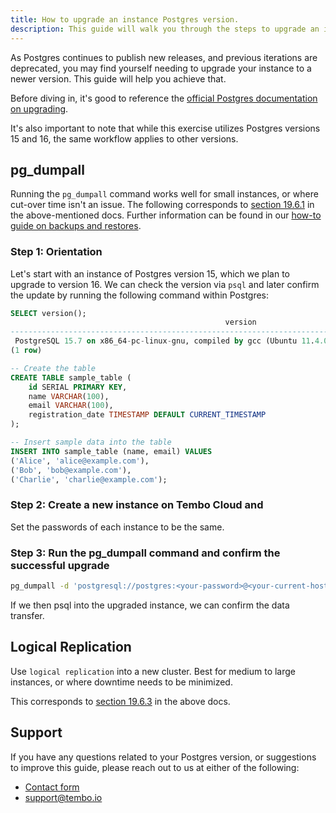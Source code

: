 ```yaml
---
title: How to upgrade an instance Postgres version.
description: This guide will walk you through the steps to upgrade an instance of Postgres to a newer version.
---
```


As Postgres continues to publish new releases, and previous iterations are deprecated, you may find yourself needing to upgrade your instance to a newer version. This guide will help you achieve that.

Before diving in, it's good to reference the [official Postgres documentation on upgrading](https://www.postgresql.org/docs/current/upgrading.html).

It's also important to note that while this exercise utilizes Postgres versions 15 and 16, the same workflow applies to other versions.

## pg_dumpall

Running the `pg_dumpall` command works well for small instances, or where cut-over time isn't an issue. The following corresponds to [section 19.6.1](https://www.postgresql.org/docs/current/upgrading.html#UPGRADING-VIA-PGDUMPALL) in the above-mentioned docs. Further information can be found in our [how-to guide on backups and restores](https://tembo.io/docs/getting-started/postgres_guides/how-to-backup-and-restore-a-postgres-database).

### Step 1: Orientation

Let's start with an instance of Postgres version 15, which we plan to upgrade to version 16. We can check the version via `psql` and later confirm the update by running the following command within Postgres:

```sql
SELECT version();
                                                version
-------------------------------------------------------------------------------------------------------
 PostgreSQL 15.7 on x86_64-pc-linux-gnu, compiled by gcc (Ubuntu 11.4.0-1ubuntu1~22.04) 11.4.0, 64-bit
(1 row)
```
```sql
-- Create the table
CREATE TABLE sample_table (
    id SERIAL PRIMARY KEY,
    name VARCHAR(100),
    email VARCHAR(100),
    registration_date TIMESTAMP DEFAULT CURRENT_TIMESTAMP
);

-- Insert sample data into the table
INSERT INTO sample_table (name, email) VALUES
('Alice', 'alice@example.com'),
('Bob', 'bob@example.com'),
('Charlie', 'charlie@example.com');
```

### Step 2: Create a new instance on Tembo Cloud and 

Set the passwords of each instance to be the same.

### Step 3: Run the pg_dumpall command and confirm the successful upgrade


```bash
pg_dumpall -d 'postgresql://postgres:<your-password>@<your-current-host>:5432/postgres' | psql 'postgresql://postgres:<your-password>@<your-upgraded-host>:5432/postgres'
```

If we then psql into the upgraded instance, we can confirm the data transfer.

## Logical Replication

Use `logical replication` into a new cluster. Best for medium to large instances, or where downtime needs to be minimized.

This corresponds to [section 19.6.3](https://www.postgresql.org/docs/current/upgrading.html#UPGRADING-VIA-REPLICATION) in the above docs.

## Support

If you have any questions related to your Postgres version, or suggestions to improve this guide, please reach out to us at either of the following:

- [Contact form](https://tembo.io/contact)
- [support@tembo.io](mailto:support@tembo.io)
